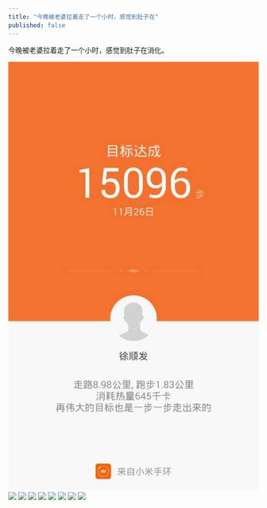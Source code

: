 ```yaml
---
title: "今晚被老婆拉着走了一个小时，感觉到肚子在"
published: false
---
```

今晚被老婆拉着走了一个小时，感觉到肚子在消化。

![](./1.jpg)
![](./2.jpg)
![](./3.jpg)
![](./4.jpg)
![](./5.jpg)
![](./6.jpg)
![](./7.jpg)
![](./8.jpg)
![](./9.jpg)
